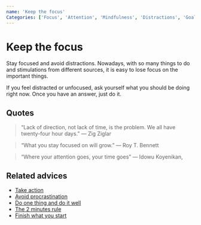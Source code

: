```yaml
---
name: 'Keep the focus'
Categories: ['Focus', 'Attention', 'Mindfulness', 'Distractions', 'Goals', 'Procrastination']
---
```

# Keep the focus

Stay focused and avoid distractions. Nowadays, with so many things to do and stimulations from different sources, it is easy to lose focus on the important things.

If you feel distracted or unfocused, ask yourself what you should be doing right now. Once you have an answer, just do it.

## Quotes

> “Lack of direction, not lack of time, is the problem. We all have twenty-four hour days.” ― Zig Ziglar

> “What you stay focused on will grow.” ― Roy T. Bennett

> “Where your attention goes, your time goes” ― Idowu Koyenikan,

## Related advices

- [Take action](Take%20action/index.md)
- [Avoid procrastination](Avoid%20procrastinating/index.md)
- [Do one thing and do it well](Do%20one%20thing%20and%20do%20it%20well/index.md)
- [The 2 minutes rule](The%202%20minutes%20rule/index.md)
- [Finish what you start](Finish%20what%20you%20start/index.md)